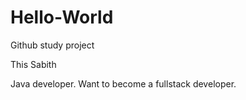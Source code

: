 # Hello-World
Github study project

This Sabith

Java developer. Want to become a fullstack developer.
